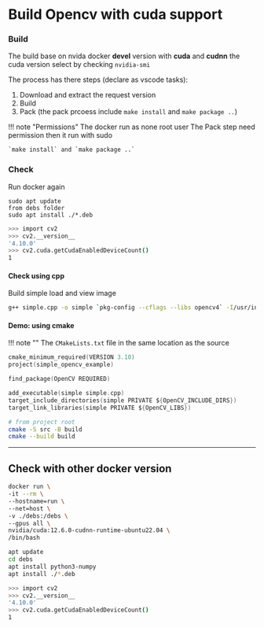 # Build Opencv with cuda support


### Build

The build base on nvida docker **devel** version with **cuda** and **cudnn** the cuda version select by checking `nvidia-smi`

The process has there steps (declare as vscode tasks):

1. Download and extract the request version
2. Build
3. Pack (the pack prcoess include `make install` and `make package ..`)

!!! note "Permissions"
    The docker run as none root user
    The Pack step need permission then it run with sudo

    `make install` and `make package ..`
     

### Check

Run docker again

```
sudo apt update
from debs folder 
sudo apt install ./*.deb
```

```bash title="python"
>>> import cv2
>>> cv2.__version__
'4.10.0'
>>> cv2.cuda.getCudaEnabledDeviceCount()
1
```

#### Check using cpp

Build simple load and view image 

```bash
g++ simple.cpp -o simple `pkg-config --cflags --libs opencv4` -I/usr/include/opencv4/
```

#### Demo: using cmake

!!! note ""
     The `CMakeLists.txt` file in the same location as the source

```c
cmake_minimum_required(VERSION 3.10)
project(simple_opencv_example)

find_package(OpenCV REQUIRED)

add_executable(simple simple.cpp)
target_include_directories(simple PRIVATE ${OpenCV_INCLUDE_DIRS})
target_link_libraries(simple PRIVATE ${OpenCV_LIBS})
```



```bash
# from project root
cmake -S src -B build
cmake --build build
```

---

## Check with other docker version

```bash
docker run \
-it --rm \
--hostname=run \
--net=host \
-v ./debs:/debs \
--gpus all \
nvidia/cuda:12.6.0-cudnn-runtime-ubuntu22.04 \
/bin/bash
```

```bash
apt update
cd debs
apt install python3-numpy
apt install ./*.deb
```

```bash
>>> import cv2
>>> cv2.__version__
'4.10.0'
>>> cv2.cuda.getCudaEnabledDeviceCount()
1
```